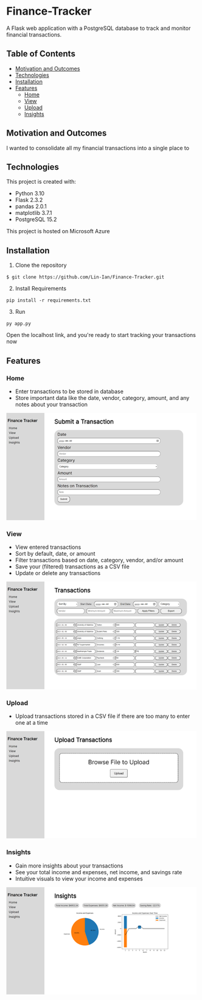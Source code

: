 # Finance-Tracker

A Flask web application with a PostgreSQL database to track and monitor financial transactions.

## Table of Contents
- [Motivation and Outcomes](#motivation-and-outcomes)
- [Technologies](#technologies)
- [Installation](#installation)
- [Features](#features)
  - [Home](#home)
  - [View](#view)
  - [Upload](#upload)
  - [Insights](#insights)

## Motivation and Outcomes
I wanted to consolidate all my financial transactions into a single place to 

## Technologies
This project is created with:
- Python 3.10
- Flask 2.3.2
- pandas 2.0.1
- matplotlib 3.7.1
- PostgreSQL 15.2

This project is hosted on Microsoft Azure

## Installation
1. Clone the repository
```
$ git clone https://github.com/Lin-Ian/Finance-Tracker.git
```
2. Install Requirements
```
pip install -r requirements.txt
```
3. Run
```
py app.py
```
Open the localhost link, and you're ready to start tracking your transactions now

## Features
### Home
- Enter transactions to be stored in database
- Store important data like the date, vendor, category, amount, and any notes about your transaction

<img src="media/home.png" alt="Screenshot of home page" width="500">

### View
- View entered transactions
- Sort by default, date, or amount
- Filter transactions based on date, category, vendor, and/or amount
- Save your (filtered) transactions as a CSV file
- Update or delete any transactions

<img src="media/view.png" alt="Screenshot of view page" width="500">

### Upload
- Upload transactions stored in a CSV file if there are too many to enter one at a time

<img src="media/upload.png" alt="Screenshot of upload page" width="500">

### Insights
- Gain more insights about your transactions
- See your total income and expenses, net income, and savings rate
- Intuitive visuals to view your income and expenses

<img src="media/insights.png" alt="Screenshot of view page" width="500">
